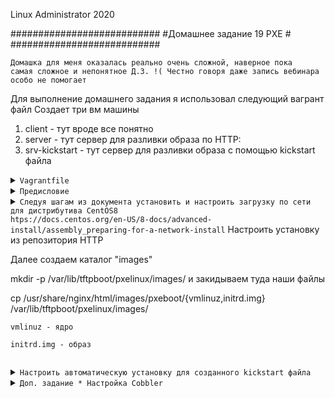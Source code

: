 
Linux Administrator 2020

   ###########################
   #Домашнее задание 19 PXE  #
   ###########################

   

<code>Домашка для меня оказалась реально очень сложной, наверное пока самая сложное и непонятное  Д.З. !( Честно говоря даже запись вебинара особо не помогает   </code>

Для выполнение домашнего задания я использовал следующий вагрант файл
Создает три вм машины
1) client - тут вроде все понятно
2) server - тут сервер для разливки образа по HTTP:
3) srv-kickstart - тут сервер для разливки образа с помощью kickstart файла

<details>
<summary><code>Vagrantfile</code></summary>

```
# -*- mode: ruby -*-
# vi: set ft=ruby :
home = ENV['HOME']
ENV["LC_ALL"] = "en_US.UTF-8"

Vagrant.configure(2) do |config|
 config.vm.define "server" do |subconfig|
 subconfig.vm.box = "centos/7"
 subconfig.vm.hostname="server"
 subconfig.vm.network :private_network, ip: "192.168.50.11"
 subconfig.vm.provider "virtualbox" do |vb|
 vb.memory = "1024"
 vb.cpus = "1"
 end
 end
.
 config.vm.define "client" do |subconfig|
 subconfig.vm.box = "centos/7"
 subconfig.vm.hostname="client"
 subconfig.vm.network :private_network, ip: "192.168.50.12"
 subconfig.vm.provider "virtualbox" do |vb|
 vb.memory = "1024"
 vb.cpus = "1"
 end
 end
 config.vm.define "srv-kickstart" do |subconfig|
 subconfig.vm.box = "centos/7"
 subconfig.vm.hostname="srv-kickstart"
 subconfig.vm.network :private_network, ip: "192.168.50.13"
 subconfig.vm.provider "virtualbox" do |vb|
 vb.memory = "1024"
 vb.cpus = "1"
 end
 end
 config.vm.provision "ansible" do |ansible|
 ansible.compatibility_mode = "2.0"
 ansible.playbook = "provision.yml"

     end
end



```

</details>



<details>
<summary><code>Предисловие</code></summary>

```

Постарался все автоматизировать через ansible, кроме доп. задания

```
</details>



<details>
<summary><code>Следуя шагам из документа установить и настроить загрузку по сети для дистрибутива CentOS8
htps://docs.centos.org/en-US/8-docs/advanced-install/assembly_preparing-for-a-network-install</code>
Настроить установку из репозитория HTTP</summary>


Для начала установим необходимые сервисы <code>dhcpd,tftp-server,xinetd</code>


Далее настроим dhcp сервер так, что бы он монг использовать загрузочные образы, созданные с помощью syslinux.

Сам файл <code>/etc/dhcp/dhcpd.conf</code>

```
option space pxelinux;
option pxelinux.magic code 208 = string;
option pxelinux.configfile code 209 = text;
option pxelinux.pathprefix code 210 = text;
option pxelinux.reboottime code 211 = unsigned integer 32;
option architecture-type code 93 = unsigned integer 16;

subnet 192.168.50.0 netmask 255.255.255.0 {
        option routers 192.168.50.254;
        range 192.168.50.2 192.168.50.253;

        class "pxeclients" {
          match if substring (option vendor-class-identifier, 0, 9) = "PXEClient";
          next-server 192.168.50.1;

          if option architecture-type = 00:07 {
            filename "uefi/shim.efi";
            } else {
            filename "pxelinux/pxelinux.0";
          }
        }
}




```

Далее нужно получить файл <code>pxelinux.0</code> из пакета <code>syslinux</code>

Выполним следующие:

Создадим каталог "/point"

```
[root@server ~]# cd /
[root@server /]# mkdir /point
[root@server /]# ll
итого 28
drwxr-xr-x   15 root root 4096 авг 24 19:09 backup
lrwxrwxrwx.   1 root root    7 май  9 11:26 bin -> usr/bin
dr-xr-xr-x.   5 root root 4096 июл 30 22:49 boot
drwxr-xr-x   22 root root 3300 авг 31 10:23 dev
drwxr-xr-x. 101 root root 8192 авг 31 10:23 etc
drwxr-xr-x.   2 root root    6 авг 12 17:17 home
lrwxrwxrwx.   1 root root    7 май  9 11:26 lib -> usr/lib
lrwxrwxrwx.   1 root root    9 май  9 11:26 lib64 -> usr/lib64
drwxr-xr-x.   2 root root    6 апр 11  2018 media
drwxr-xr-x.   2 root root    6 апр 11  2018 mnt
drwxr-xr-x.  13 root root  170 июл 27 01:01 opt
drwxr-xr-x    2 root root    6 авг 31 11:28 point
dr-xr-xr-x  146 root root    0 авг 31 10:23 proc
dr-xr-x---.  14 root root 4096 авг 31 11:24 root
drwxr-xr-x   32 root root  880 авг 31 11:15 run
lrwxrwxrwx.   1 root root    8 май  9 11:26 sbin -> usr/sbin
drwxr-xr-x.   2 root root    6 апр 11  2018 srv
dr-xr-xr-x   13 root root    0 авг 31 10:23 sys
drwxrwxrwt.  30 root root 4096 авг 31 11:26 tmp
drwxr-xr-x.  13 root root  155 май  9 11:26 usr
drwxr-xr-x.  19 root root  267 май  9 11:40 var
[root@node01 /]# 

```


Скачаем образ <code>wget http://centos-mirror.rbc.ru/pub/centos/8.2.2004/isos/x86_64/CentOS-8.2.2004-x86_64-minimal.iso</code>

```
[root@server /]# cd /point/
[root@server point]# wget http://centos-mirror.rbc.ru/pub/centos/8.2.2004/isos/x86_64/CentOS-8.2.2004-x86_64-minimal.iso
--2020-08-31 11:32:49--  http://centos-mirror.rbc.ru/pub/centos/8.2.2004/isos/x86_64/CentOS-8.2.2004-x86_64-minimal.iso
Распознаётся centos-mirror.rbc.ru (centos-mirror.rbc.ru)... 80.68.250.216
Подключение к centos-mirror.rbc.ru (centos-mirror.rbc.ru)|80.68.250.216|:80... соединение установлено.
HTTP-запрос отправлен. Ожидание ответа... 200 OK
Длина: 1718616064 (1,6G) [application/octet-stream]
Сохранение в: «CentOS-8.2.2004-x86_64-minimal.iso»

```

Далее монтируем наш .iso  в "read only"

```
mount -t iso9660 /point/CentOS-8.2.2004-x86_64-minimal.iso /mnt -o loop,ro

```

Проверяем

```
[root@server ~]# lsblk
NAME   MAJ:MIN RM  SIZE RO TYPE MOUNTPOINT
sda      8:0    0   40G  0 disk 
└─sda1   8:1    0   40G  0 part /
loop0    7:0    0  1.6G  1 loop /mnt
[root@server ~]# 
[root@server ~]# cd /mnt/
[root@server mnt]# ll
total 12
dr-xr-xr-x. 4 root root 2048 Jun  8 22:08 BaseOS
dr-xr-xr-x. 3 root root 2048 Jun  8 22:08 EFI
dr-xr-xr-x. 3 root root 2048 Jun  8 22:08 images
dr-xr-xr-x. 2 root root 2048 Jun  8 22:08 isolinux
-r--r--r--. 1 root root   87 Jun  8 22:07 media.repo
dr-xr-xr-x. 3 root root 2048 Jun  8 22:08 Minimal
-r--r--r--. 1 root root  664 Jun  8 22:08 TRANS.TBL
[root@server mnt]# 

```
Далее устанавливаем наш веб сервер, это будет "nginx" добавляем параметр <code>autoindex on;</code> что бы он работал корректно, после чего
копируем содержимое каталога "/mnt" в  каталог "/usr/share/nginx/html/"

```
[root@server ~]# cp -pr /mnt/BaseOS/Packages/ /usr/share/nginx/html/
[root@server ~]# 
```



Далее находим и  распаковываем пакет <code>syslinux-tftpboot-6.04-4.el8.noarch.rpm</code> получился, вот такой вот выхлоп

```
[root@server html]# rpm2cpio syslinux-tftpboot-6.04-4.el8.noarch.rpm | cpio -dimv
./tftpboot
./tftpboot/cat.c32
./tftpboot/chain.c32
./tftpboot/cmd.c32
./tftpboot/cmenu.c32
./tftpboot/config.c32
./tftpboot/cptime.c32
./tftpboot/cpu.c32
./tftpboot/cpuid.c32
./tftpboot/cpuidtest.c32
./tftpboot/debug.c32
./tftpboot/dhcp.c32
./tftpboot/dir.c32
./tftpboot/disk.c32
./tftpboot/dmi.c32
./tftpboot/dmitest.c32
```
Далее создаем каталог <code>mkdir /var/lib/tftpboot/pxelinux</code> и закидываем в него файлы
Сами файлы мы взяли отсюда "/usr/share/nginx/html/BaseOS/Packages/tftpboot/"

```
pxelinux.0 

libcom.c32 

ldlinux.c32

vesamenu.c32

```
После чего создаем еще один каталог <code>mkdir /var/lib/tftpboot/pxelinux/pxelinux.cfg</code>

Добавим туда конфигурацию по умолчанию <code>default</code>

```
default vesamenu.c32
prompt 1
timeout 600

display boot.msg

label linux
  menu label ^Install system
  menu default
  kernel images/vmlinuz
  append initrd=images/initrd.img ip=dhcp inst.repo=http://192.168.50.11/
label vesa
  menu label Install system with ^basic video driver
  kernel images/vmlinuz
  append initrd=images/initrd.img ip=dhcp inst.xdriver=vesa nomodeset inst.repo=http://192.168.50.11/
label rescue
  menu label ^Rescue installed system
  kernel images/vmlinuz
  append initrd=images/initrd.img rescue
label local
  menu label Boot from ^local drive
  localboot 0xffff


```

</details>



Далее создаем каталог "images" 

mkdir -p /var/lib/tftpboot/pxelinux/images/ и закидываем туда наши файлы

cp /usr/share/nginx/html/images/pxeboot/{vmlinuz,initrd.img} /var/lib/tftpboot/pxelinux/images/

```
vmlinuz - ядро

initrd.img - образ


```


<details>
<summary><code>Настроить автоматическую установку для созданного kickstart файла</code></summary>
Честно говоря, что то не совсем понял как установить и настроить kickstart, что то инструкция какая то туманная, что преподаватель дал в вебинаре.


Для автоматизации по сути только создал kickstart и переделал файл "default"



</details>




<details>
<summary><code>Доп. задание * Настройка Cobbler</code></summary>




</details>





